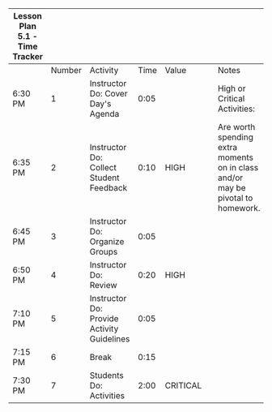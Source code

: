 | Lesson Plan 5.1 - Time Tracker |        |                                            |      |          |     |                                                                                 |
| ------------------------------ | ------ | ------------------------------------------ | ---- | -------- | --- | ------------------------------------------------------------------------------- |
|                                | Number | Activity                                   | Time | Value    |     | Notes                                                                           |
| 6:30 PM                        | 1      | Instructor Do: Cover Day's Agenda          | 0:05 |          |     | High or Critical Activities:                                                    |
| 6:35 PM                        | 2      | Instructor Do: Collect Student Feedback    | 0:10 | HIGH     |     | Are worth spending extra moments on in class and/or may be pivotal to homework. |
| 6:45 PM                        | 3      | Instructor Do: Organize Groups             | 0:05 |          |     |                                                                                 |
| 6:50 PM                        | 4      | Instructor Do: Review                      | 0:20 | HIGH     |     |                                                                                 |
| 7:10 PM                        | 5      | Instructor Do: Provide Activity Guidelines | 0:05 |          |     |                                                                                 |
| 7:15 PM                        | 6      | Break                                      | 0:15 |          |     |                                                                                 |
| 7:30 PM                        | 7      | Students Do: Activities                    | 2:00 | CRITICAL |     |                                                                                 |
